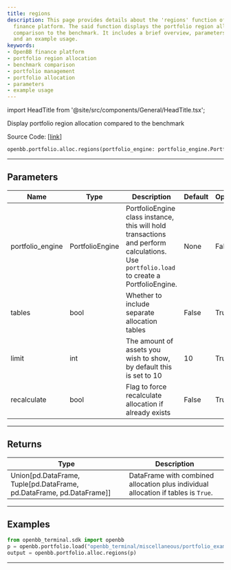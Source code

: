 ```yaml
---
title: regions
description: This page provides details about the 'regions' function of the OpenBB
  finance platform. The said function displays the portfolio region allocation in
  comparison to the benchmark. It includes a brief overview, parameters, return values,
  and an example usage.
keywords:
- OpenBB finance platform
- portfolio region allocation
- benchmark comparison
- portfolio management
- portfolio allocation
- parameters
- example usage
---
```


import HeadTitle from '@site/src/components/General/HeadTitle.tsx';

<HeadTitle title="portfolio.alloc.regions - Reference | OpenBB SDK Docs" />

Display portfolio region allocation compared to the benchmark

Source Code: [[link](https://github.com/OpenBB-finance/OpenBB/tree/main/openbb_terminal/portfolio/portfolio_model.py#L902)]

```python
openbb.portfolio.alloc.regions(portfolio_engine: portfolio_engine.PortfolioEngine, limit: int = 10, tables: bool = False, recalculate: bool = False)
```

---

## Parameters

| Name | Type | Description | Default | Optional |
| ---- | ---- | ----------- | ------- | -------- |
| portfolio_engine | PortfolioEngine | PortfolioEngine class instance, this will hold transactions and perform calculations.<br/>Use `portfolio.load` to create a PortfolioEngine. | None | False |
| tables | bool | Whether to include separate allocation tables | False | True |
| limit | int | The amount of assets you wish to show, by default this is set to 10 | 10 | True |
| recalculate | bool | Flag to force recalculate allocation if already exists | False | True |


---

## Returns

| Type | Description |
| ---- | ----------- |
| Union[pd.DataFrame, Tuple[pd.DataFrame, pd.DataFrame, pd.DataFrame]] | DataFrame with combined allocation plus individual allocation if tables is `True`. |
---

## Examples

```python
from openbb_terminal.sdk import openbb
p = openbb.portfolio.load("openbb_terminal/miscellaneous/portfolio_examples/holdings/example.csv")
output = openbb.portfolio.alloc.regions(p)
```

---
